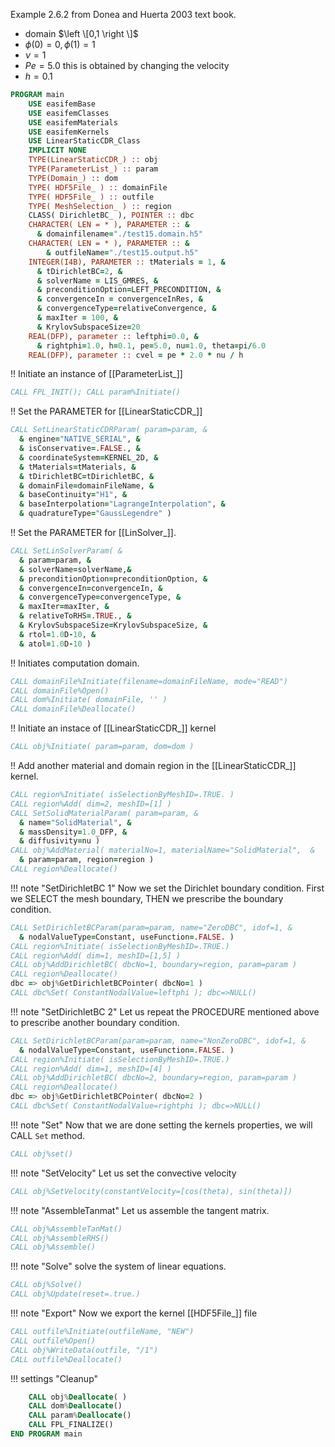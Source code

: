Example 2.6.2 from Donea and Huerta 2003 text book.

- domain $\left \[0,1 \right \]$
- $\phi(0)=0, \phi(1)=1$
- $\nu=1$
- $Pe=5.0$ this is obtained by changing the velocity
- $h=0.1$

```fortran
PROGRAM main
    USE easifemBase
    USE easifemClasses
    USE easifemMaterials
    USE easifemKernels
    USE LinearStaticCDR_Class
    IMPLICIT NONE
    TYPE(LinearStaticCDR_) :: obj
    TYPE(ParameterList_) :: param
    TYPE(Domain_) :: dom
    TYPE( HDF5File_ ) :: domainFile
    TYPE( HDF5File_ ) :: outfile
    TYPE( MeshSelection_ ) :: region
    CLASS( DirichletBC_ ), POINTER :: dbc
    CHARACTER( LEN = * ), PARAMETER :: &
      & domainfilename="./test15.domain.h5"
    CHARACTER( LEN = * ), PARAMETER :: &
        & outfileName="./test15.output.h5"
    INTEGER(I4B), PARAMETER :: tMaterials = 1, &
      & tDirichletBC=2, &
      & solverName = LIS_GMRES, &
      & preconditionOption=LEFT_PRECONDITION, &
      & convergenceIn = convergenceInRes, &
      & convergenceType=relativeConvergence, &
      & maxIter = 100, &
      & KrylovSubspaceSize=20
    REAL(DFP), parameter :: leftphi=0.0, &
      & rightphi=1.0, h=0.1, pe=5.0, nu=1.0, theta=pi/6.0
    REAL(DFP), parameter :: cvel = pe * 2.0 * nu / h
```

!! Initiate an instance of [[ParameterList_]]

```fortran
CALL FPL_INIT(); CALL param%Initiate()
```

!! Set the PARAMETER for [[LinearStaticCDR_]]

```fortran
CALL SetLinearStaticCDRParam( param=param, &
  & engine="NATIVE_SERIAL", &
  & isConservative=.FALSE., &
  & coordinateSystem=KERNEL_2D, &
  & tMaterials=tMaterials, &
  & tDirichletBC=tDirichletBC, &
  & domainFile=domainFileName, &
  & baseContinuity="H1", &
  & baseInterpolation="LagrangeInterpolation", &
  & quadratureType="GaussLegendre" )
```

!! Set the PARAMETER for [[LinSolver_]].

```fortran
CALL SetLinSolverParam( &
  & param=param, &
  & solverName=solverName,&
  & preconditionOption=preconditionOption, &
  & convergenceIn=convergenceIn, &
  & convergenceType=convergenceType, &
  & maxIter=maxIter, &
  & relativeToRHS=.TRUE., &
  & KrylovSubspaceSize=KrylovSubspaceSize, &
  & rtol=1.0D-10, &
  & atol=1.0D-10 )
```

!! Initiates computation domain.

```fortran
CALL domainFile%Initiate(filename=domainFileName, mode="READ")
CALL domainFile%Open()
CALL dom%Initiate( domainFile, '' )
CALL domainFile%Deallocate()
```

!! Initiate an instace of [[LinearStaticCDR_]] kernel

```fortran
CALL obj%Initiate( param=param, dom=dom )
```

!! Add another material and domain region in the [[LinearStaticCDR_]] kernel.

```fortran
CALL region%Initiate( isSelectionByMeshID=.TRUE. )
CALL region%Add( dim=2, meshID=[1] )
CALL SetSolidMaterialParam( param=param, &
  & name="SolidMaterial", &
  & massDensity=1.0_DFP, &
  & diffusivity=nu )
CALL obj%AddMaterial( materialNo=1, materialName="SolidMaterial",  &
  & param=param, region=region )
CALL region%Deallocate()
```

!!! note "SetDirichletBC 1"
Now we set the Dirichlet boundary condition. First we SELECT the mesh
boundary, THEN we prescribe the boundary condition.

```fortran
CALL SetDirichletBCParam(param=param, name="ZeroDBC", idof=1, &
  & nodalValueType=Constant, useFunction=.FALSE. )
CALL region%Initiate( isSelectionByMeshID=.TRUE.)
CALL region%Add( dim=1, meshID=[1,5] )
CALL obj%AddDirichletBC( dbcNo=1, boundary=region, param=param )
CALL region%Deallocate()
dbc => obj%GetDirichletBCPointer( dbcNo=1 )
CALL dbc%Set( ConstantNodalValue=leftphi ); dbc=>NULL()
```

!!! note "SetDirichletBC 2"
Let us repeat the PROCEDURE mentioned above to prescribe another boundary condition.

```fortran
CALL SetDirichletBCParam(param=param, name="NonZeroDBC", idof=1, &
  & nodalValueType=Constant, useFunction=.FALSE. )
CALL region%Initiate( isSelectionByMeshID=.TRUE.)
CALL region%Add( dim=1, meshID=[4] )
CALL obj%AddDirichletBC( dbcNo=2, boundary=region, param=param )
CALL region%Deallocate()
dbc => obj%GetDirichletBCPointer( dbcNo=2 )
CALL dbc%Set( ConstantNodalValue=rightphi ); dbc=>NULL()
```

!!! note "Set"
Now that we are done setting the kernels properties, we will CALL `Set` method.

```fortran
CALL obj%set()
```

!!! note "SetVelocity"
Let us set the convective velocity

```fortran
CALL obj%SetVelocity(constantVelocity=[cos(theta), sin(theta)])
```

!!! note "AssembleTanmat"
Let us assemble the tangent matrix.

```fortran
CALL obj%AssembleTanMat()
CALL obj%AssembleRHS()
CALL obj%Assemble()
```

!!! note "Solve"
solve the system of linear equations.

```fortran
CALL obj%Solve()
CALL obj%Update(reset=.true.)
```

!!! note "Export"
Now we export the kernel [[HDF5File_]] file

```fortran
CALL outfile%Initiate(outfileName, "NEW")
CALL outfile%Open()
CALL obj%WriteData(outfile, "/1")
CALL outfile%Deallocate()
```

!!! settings "Cleanup"

```fortran
    CALL obj%Deallocate( )
    CALL dom%Deallocate()
    CALL param%Deallocate()
    CALL FPL_FINALIZE()
END PROGRAM main
```
